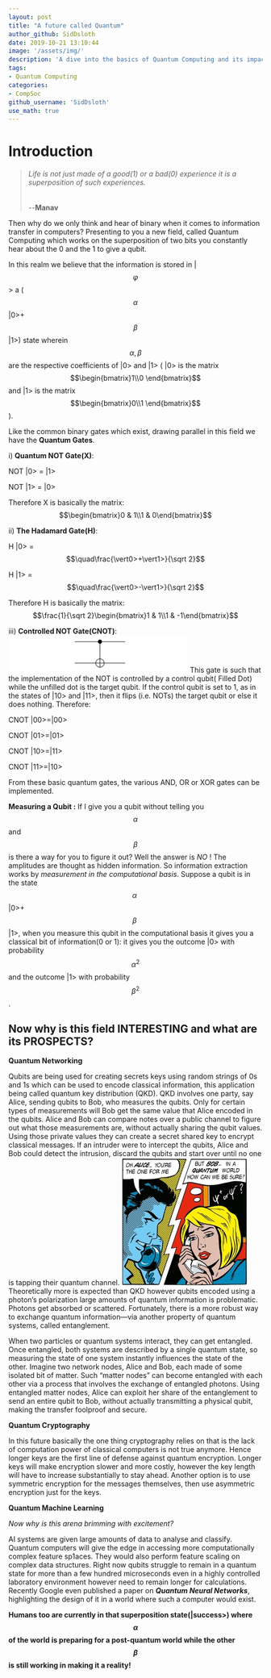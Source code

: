 ```yaml
---
layout: post
title: "A future called Quantum"
author_github: SidDsloth
date: 2019-10-21 13:10:44
image: '/assets/img/'
description: 'A dive into the basics of Quantum Computing and its impact on various fields.'
tags:
- Quantum Computing
categories:
- CompSoc
github_username: 'SidDsloth'
use_math: true
---
```

# Introduction
>*Life is not just made of a good(1) or a bad(0) experience it is a superposition of such experiences.* $$\qquad \qquad \qquad \quad \quad$$ --**Manav**

Then why do we only think and hear of binary when it comes to information transfer in computers? Presenting to you a new field, called Quantum Computing which works on the superposition of two bits you constantly hear about the 0 and the 1 to give a qubit. 

In this realm we believe that the information is stored in \|$$\varphi$$> a ($$\alpha$$\|0>+$$\beta$$\|1>) state wherein $$\alpha ,\beta$$ are the respective coefficients of \|0> and \|1> ( \|0> is the matrix $$\begin{bmatrix}1\\0 \end{bmatrix}$$ and \|1> is the matrix $$\begin{bmatrix}0\\1 \end{bmatrix}$$).

Like the common binary gates which exist, drawing parallel in this field we have the **Quantum Gates**.

i) **Quantum NOT Gate(X)**:

NOT \|0> = \|1> 

NOT \|1> = \|0>

Therefore X is basically the matrix: $$\begin{bmatrix}0 & 1\\1 & 0\end{bmatrix}$$

ii) **The Hadamard Gate(H)**:

H \|0> =$$\quad\frac{\vert0>+\vert1>}{\sqrt 2}$$

H \|1> =$$\quad\frac{\vert0>-\vert1>}{\sqrt 2}$$

Therefore H is basically the matrix: $$\frac{1}{\sqrt 2}\begin{bmatrix}1 & 1\\1 & -1\end{bmatrix}$$ 

iii) **Controlled NOT Gate(CNOT)**:
  ![CNOT](/blog/assets/img/A-future-called-quantum/cnot-1x.png)
This gate is such that the implementation of the NOT is controlled by a control qubit( Filled Dot) while the unfilled dot is the target qubit. If the control qubit is set to 1, as in the states of |10> and |11>, then it flips (i.e. NOTs) the target qubit or else it does nothing.
Therefore: 

CNOT \|00>=\|00>

CNOT \|01>=\|01>

CNOT \|10>=\|11>

CNOT \|11>=\|10>

From these basic quantum gates, the various AND, OR or XOR gates can be implemented.

**Measuring a Qubit :**   If I give you a qubit without telling you $$\alpha$$ and $$\beta$$ is there a way for you to figure it out? Well the answer is *NO* !
The amplitudes are thought as hidden information. So information extraction works by *measurement in the computational basis*. Suppose a qubit is in the state $$\alpha\;$$\|0>+$$\beta\;$$\|1>, when you measure this qubit in the computational basis it gives you a classical bit of information(0 or 1): it gives you the outcome \|0> with probability $$\alpha^2$$ and the outcome \|1> with probability $$\beta^2$$.

## Now why is this field INTERESTING and what are its PROSPECTS?

**Quantum Networking**

Qubits are being used for creating secrets keys using random strings of 0s and 1s which can be used to encode classical information, this application being called quantum key distribution (QKD).
QKD involves one party, say Alice, sending qubits to Bob, who measures the qubits. Only for certain types of measurements will Bob get the same value that Alice encoded in the qubits. Alice and Bob can compare notes over a public channel to figure out what those measurements are, without actually sharing the qubit values. Using those private values they can create a secret shared key to encrypt classical messages. If an intruder were to intercept the qubits, Alice and Bob could detect the intrusion, discard the qubits and start over until no one is tapping their quantum channel.
![Meme](/blog/assets/img/A-future-called-quantum/qc.jpg) 
Theoretically more is expected than QKD however qubits encoded using a photon’s polarization large amounts of quantum information is problematic. Photons get absorbed or scattered. Fortunately, there is a more robust way to exchange quantum information—via another property of quantum systems, called entanglement.

When two particles or quantum systems interact, they can get entangled. Once entangled, both systems are described by a single quantum state, so measuring the state of one system instantly influences the state of the other. Imagine two network nodes, Alice and Bob, each made of some isolated bit of matter. Such “matter nodes” can become entangled with each other via a process that involves the exchange of entangled photons. Using entangled matter nodes, Alice can exploit her share of the entanglement to send an entire qubit to Bob, without actually transmitting a physical qubit, making the transfer foolproof and secure. 

**Quantum Cryptography**

In this future basically the one thing cryptography relies on that is the lack of computation power of classical computers is not true anymore. Hence longer keys are the first line of defense against quantum encryption. Longer keys will make encryption slower and more costly, however the key length will have to increase substantially to stay ahead. Another option is to use symmetric encryption for the messages themselves, then use asymmetric encryption just for the keys. 

**Quantum Machine Learning**

*Now why is this arena brimming with excitement?*

AI systems are given large amounts of data to analyse and classify. Quantum computers will give the edge in accessing more computationally complex feature sp1aces. They would also perform feature scaling on complex data structures. 
Right now qubits struggle to remain in a quantum state for more than a few hundred microseconds even in a highly controlled laboratory environment however need to remain longer for calculations.
Recently Google even published a paper on ***Quantum Neural Networks***, highlighting the design of it in a world where such a computer would exist.

**Humans too are currently in that superposition state(\|success>) where $$\alpha$$ of the world is preparing for a post-quantum world while the other $$\beta$$ is still working in making it a reality!**
